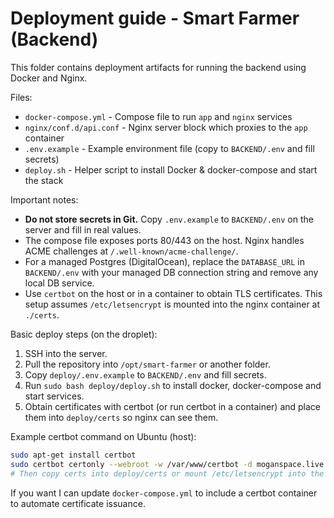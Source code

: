 # Deployment guide - Smart Farmer (Backend)

This folder contains deployment artifacts for running the backend using Docker and Nginx.

Files:

- `docker-compose.yml` - Compose file to run `app` and `nginx` services
- `nginx/conf.d/api.conf` - Nginx server block which proxies to the `app` container
- `.env.example` - Example environment file (copy to `BACKEND/.env` and fill secrets)
- `deploy.sh` - Helper script to install Docker & docker-compose and start the stack

Important notes:

- **Do not store secrets in Git.** Copy `.env.example` to `BACKEND/.env` on the server and fill in real values.
- The compose file exposes ports 80/443 on the host. Nginx handles ACME challenges at `/.well-known/acme-challenge/`.
- For a managed Postgres (DigitalOcean), replace the `DATABASE_URL` in `BACKEND/.env` with your managed DB connection string and remove any local DB service.
- Use `certbot` on the host or in a container to obtain TLS certificates. This setup assumes `/etc/letsencrypt` is mounted into the nginx container at `./certs`.

Basic deploy steps (on the droplet):

1. SSH into the server.
2. Pull the repository into `/opt/smart-farmer` or another folder.
3. Copy `deploy/.env.example` to `BACKEND/.env` and fill secrets.
4. Run `sudo bash deploy/deploy.sh` to install docker, docker-compose and start services.
5. Obtain certificates with certbot (or run certbot in a container) and place them into `deploy/certs` so nginx can see them.

Example certbot command on Ubuntu (host):

```bash
sudo apt-get install certbot
sudo certbot certonly --webroot -w /var/www/certbot -d moganspace.live -d api.moganspace.live
# Then copy certs into deploy/certs or mount /etc/letsencrypt into the nginx container
```

If you want I can update `docker-compose.yml` to include a certbot container to automate certificate issuance.
